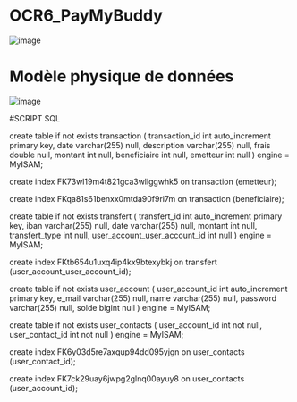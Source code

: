 # OCR6_PayMyBuddy
![image](https://user-images.githubusercontent.com/46260168/214047374-d6f6fae0-135b-450a-b947-872a1a06d2f5.png)


# Modèle physique de données
![image](https://user-images.githubusercontent.com/46260168/214054853-8350249e-2d57-4462-a282-a9d6869509b9.png)

#SCRIPT SQL

create table if not exists transaction
(
    transaction_id int auto_increment
        primary key,
    date           varchar(255) null,
    description    varchar(255) null,
    frais          double       null,
    montant        int          null,
    beneficiaire   int          null,
    emetteur       int          null
)
    engine = MyISAM;

create index FK73wl19m4t821gca3wllggwhk5
    on transaction (emetteur);

create index FKqa81s61benxx0mtda90f9ri7m
    on transaction (beneficiaire);

create table if not exists transfert
(
    transfert_id                 int auto_increment
        primary key,
    iban                         varchar(255) null,
    date                         varchar(255) null,
    montant                      int          null,
    transfert_type               int          null,
    user_account_user_account_id int          null
)
    engine = MyISAM;

create index FKtb654u1uxq4ip4kx9btexybkj
    on transfert (user_account_user_account_id);

create table if not exists user_account
(
    user_account_id int auto_increment
        primary key,
    e_mail          varchar(255) null,
    name            varchar(255) null,
    password        varchar(255) null,
    solde           bigint       null
)
    engine = MyISAM;

create table if not exists user_contacts
(
    user_account_id int not null,
    user_contact_id int not null
)
    engine = MyISAM;

create index FK6y03d5re7axqup94dd095yjgn
    on user_contacts (user_contact_id);

create index FK7ck29uay6jwpg2glnq00ayuy8
    on user_contacts (user_account_id);
